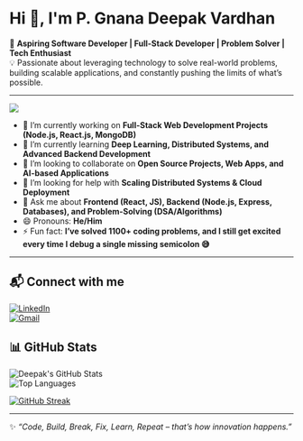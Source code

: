  # Hi 👋, I'm P. Gnana Deepak Vardhan  

🌟 **Aspiring Software Developer | Full-Stack Developer | Problem Solver | Tech Enthusiast**  
💡 Passionate about leveraging technology to solve real-world problems, building scalable applications, and constantly pushing the limits of what’s possible.  

---
![](https://komarev.com/ghpvc/?username=gnanadeepakvardhan&color=blue)


- 🔭 I’m currently working on **Full-Stack Web Development Projects (Node.js, React.js, MongoDB)**  
- 🌱 I’m currently learning **Deep Learning, Distributed Systems, and Advanced Backend Development**  
- 👯 I’m looking to collaborate on **Open Source Projects, Web Apps, and AI-based Applications**  
- 🤔 I’m looking for help with **Scaling Distributed Systems & Cloud Deployment**  
- 💬 Ask me about **Frontend (React, JS), Backend (Node.js, Express, Databases), and Problem-Solving (DSA/Algorithms)**  
- 😄 Pronouns: **He/Him**  
- ⚡ Fun fact: **I’ve solved 1100+ coding problems, and I still get excited every time I debug a single missing semicolon 😅**  

---

## 📬 Connect with me  
[![LinkedIn](https://img.shields.io/badge/LinkedIn-blue?style=for-the-badge&logo=linkedin)](linkedin.com/in/gnana-deepak-vardhan-pillikandla/)  
[![Gmail](https://img.shields.io/badge/Gmail-red?style=for-the-badge&logo=gmail&logoColor=white)](mailto:gnanadeepakvardhan@gmail.com)  


## 📊 GitHub Stats  

![Deepak's GitHub Stats](https://github-readme-stats.vercel.app/api?username=gnanadeepakvardhan&show_icons=true&theme=tokyonight)  
![Top Languages](https://github-readme-stats.vercel.app/api/top-langs/?username=gnanadeepakvardhan&layout=compact&theme=tokyonight)  



[![GitHub Streak](https://github-readme-streak-stats.herokuapp.com/?user=gnanadeepakvardhan&theme=tokyonight)](https://git.io/streak-stats)  

---

✨ _“Code, Build, Break, Fix, Learn, Repeat – that’s how innovation happens.”_  
